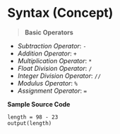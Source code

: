 # Syntax (Concept)

> **Basic Operators**

- *Subtraction Operator*: `-`
- *Addition Operator*: `+`
- *Multiplication Operator*: `*`
- *Float Division Operator*: `/`
- *Integer Division Operator*: `//`
- *Modulus Operator*: `%`
- *Assignment Operator*: `=`

**Sample Source Code**

```
length = 98 - 23
output(length)
```
